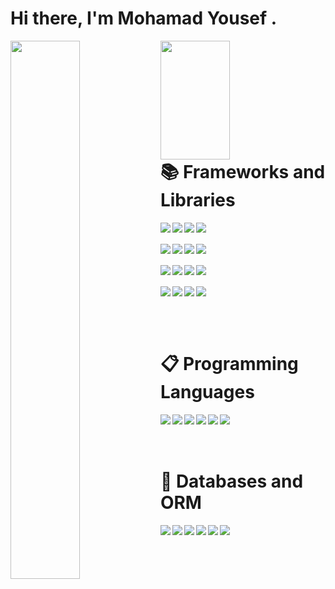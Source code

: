 # Hi there, I'm Mohamad Yousef .

<img align="left" width="47%" src="https://github-readme-stats.vercel.app/api?username=muhiteng&show_icons=true&theme=gruvbox"/>
<img align="left" width="47%" height="190" src="https://github-readme-stats.vercel.app/api/top-langs/?username=muhiteng&layout=compact"/>
<br/>
<br/>
<br/>
<br/>
<br/>
<br/>


# 📚 Frameworks and Libraries
<div>
<img align="left" src="https://img.shields.io/badge/node.js-6DA55F?style=for-the-badge&logo=node.js&logoColor=white"/>
<img align="left" src="https://img.shields.io/badge/express.js-%23404d59.svg?style=for-the-badge&logo=express&logoColor=%2361DAFB"/>
<img align="left" src="https://img.shields.io/badge/nestjs-%23E0234E.svg?style=for-the-badge&logo=nestjs&logoColor=white"/>
<img align="left" src="https://img.shields.io/badge/-GraphQL-E10098?style=for-the-badge&logo=graphql&logoColor=white"/>
  </div>
<br><br>
<div>
<img  align="left" src="https://img.shields.io/badge/Laravel-FF2D20?style=for-the-badge&logo=laravel&logoColor=white" />
<img align="left"  src="https://img.shields.io/badge/React-20232A?style=for-the-badge&logo=react&logoColor=61DAFB" />
<img align="left"  src="https://img.shields.io/badge/Vue.js-35495E?style=for-the-badge&logo=vuedotjs&logoColor=4FC08D" />
<img  align="left" src="https://img.shields.io/badge/Angular-DD0031?style=for-the-badge&logo=angular&logoColor=white" />
  </div>
<br><br>
<div>
<img  align="left" src="https://img.shields.io/badge/Bootstrap-563D7C?style=for-the-badge&logo=bootstrap&logoColor=white" />
<img  align="left" src="https://img.shields.io/badge/Tailwind_CSS-38B2AC?style=for-the-badge&logo=tailwind-css&logoColor=white" />
<img  align="left" src="https://img.shields.io/badge/jQuery-0769AD?style=for-the-badge&logo=jquery&logoColor=white" />
<img align="left"  src="https://img.shields.io/badge/.NET-512BD4?style=for-the-badge&logo=dotnet&logoColor=white" />
  </div>
<br><br>
<div>
<img  align="left" src="https://img.shields.io/badge/Django-092E20?style=for-the-badge&logo=django&logoColor=white" />
<img align="left"  src="https://img.shields.io/badge/Flask-000000?style=for-the-badge&logo=flask&logoColor=white" />
<img align="left"  src="https://img.shields.io/badge/nuxt.js-00C58E?style=for-the-badge&logo=nuxtdotjs&logoColor=white" />
<img  align="left" src="https://img.shields.io/badge/next.js-000000?style=for-the-badge&logo=nextdotjs&logoColor=white" />
</div>

<br/><br><br>

# 📋 Programming Languages

<img align="left" src="https://img.shields.io/badge/javascript-%23323330.svg?style=for-the-badge&logo=javascript&logoColor=%23F7DF1E"/>
<img align="left" src="https://img.shields.io/badge/typescript-%23007ACC.svg?style=for-the-badge&logo=typescript&logoColor=white"/>
<img  align="left" src="https://img.shields.io/badge/Python-3776AB?style=for-the-badge&logo=python&logoColor=white" />
  <img  align="left" src="https://img.shields.io/badge/PHP-777BB4?style=for-the-badge&logo=php&logoColor=white" />
  <img align="left" src="https://img.shields.io/badge/Go-00ADD8?style=for-the-badge&logo=go&logoColor=white" />
<img align="left" src="https://img.shields.io/badge/c%23-%23239120.svg?style=for-the-badge&logo=c-sharp&logoColor=white"/>

<br/>
<br/>
<br/>

# 💾 Databases and ORM
<img align="left" src="https://img.shields.io/badge/MongoDB-%234ea94b.svg?style=for-the-badge&logo=mongodb&logoColor=white"/>
<img align="left" src="https://img.shields.io/badge/postgres-%23316192.svg?style=for-the-badge&logo=postgresql&logoColor=white"/>
<img align="left" src="https://img.shields.io/badge/Amazon%20DynamoDB-4053D6?style=for-the-badge&logo=Amazon%20DynamoDB&logoColor=white"/>
<img align="left" src="https://img.shields.io/badge/redis-%23DD0031.svg?style=for-the-badge&logo=redis&logoColor=white"/>
<img align="left" src="https://img.shields.io/badge/Microsoft%20SQL%20Server-CC2927?style=for-the-badge&logo=microsoft%20sql%20server&logoColor=white"/>
<img align="left" src="https://img.shields.io/badge/MySQL-005C84?style=for-the-badge&logo=mysql&logoColor=white"/>


